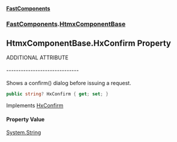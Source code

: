 #### [FastComponents](FastComponents.md 'FastComponents')
### [FastComponents](FastComponents.md 'FastComponents').[HtmxComponentBase](FastComponents.HtmxComponentBase.md 'FastComponents.HtmxComponentBase')

## HtmxComponentBase.HxConfirm Property

ADDITIONAL ATTRIBUTE<br/>  
------------------------------<br/>  
Shows a confirm() dialog before issuing a request.

```csharp
public string? HxConfirm { get; set; }
```

Implements [HxConfirm](FastComponents.IHxAdditionalAttributes.HxConfirm.md 'FastComponents.IHxAdditionalAttributes.HxConfirm')

#### Property Value
[System.String](https://docs.microsoft.com/en-us/dotnet/api/System.String 'System.String')